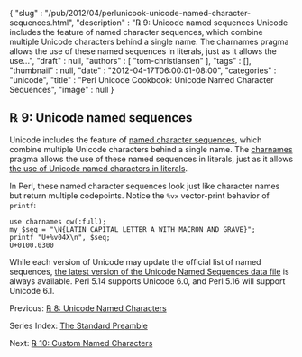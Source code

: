 {
   "slug" : "/pub/2012/04/perlunicook-unicode-named-character-sequences.html",
   "description" : "℞ 9: Unicode named sequences Unicode includes the feature of named character sequences, which combine multiple Unicode characters behind a single name. The charnames pragma allows the use of these named sequences in literals, just as it allows the use...",
   "draft" : null,
   "authors" : [
      "tom-christiansen"
   ],
   "tags" : [],
   "thumbnail" : null,
   "date" : "2012-04-17T06:00:01-08:00",
   "categories" : "unicode",
   "title" : "Perl Unicode Cookbook: Unicode Named Character Sequences",
   "image" : null
}



℞ 9: Unicode named sequences
----------------------------

Unicode includes the feature of [named character sequences](http://www.unicode.org/reports/tr34/), which combine multiple Unicode characters behind a single name. The [charnames](http://perldoc.perl.org/charnames.html) pragma allows the use of these named sequences in literals, just as it allows [the use of Unicode named characters in literals](/pub/2012/04/perlunicook-unicode-named-characters.html).

In Perl, these named character sequences look just like character names but return multiple codepoints. Notice the `%vx` vector-print behavior of `printf`:

    use charnames qw(:full);
    my $seq = "\N{LATIN CAPITAL LETTER A WITH MACRON AND GRAVE}";
    printf "U+%v04X\n", $seq;
    U+0100.0300

While each version of Unicode may update the official list of named sequences, [the latest version of the Unicode Named Sequences data file](http://www.unicode.org/Public/UNIDATA/NamedSequences.txt) is always available. Perl 5.14 supports Unicode 6.0, and Perl 5.16 will support Unicode 6.1.

Previous: [℞ 8: Unicode Named Characters](/pub/2012/04/perlunicook-unicode-named-characters.html)

Series Index: [The Standard Preamble](/pub/2012/04/perlunicook-standard-preamble.html)

Next: [℞ 10: Custom Named Characters](/pub/2012/04/perlunicook-custom-named-characters.html)

